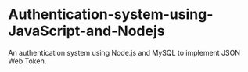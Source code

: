 # Authentication-system-using-JavaScript-and-Nodejs
An authentication system using Node.js and MySQL to implement JSON Web Token.
